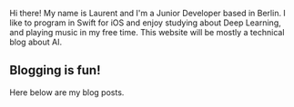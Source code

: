 
Hi there! My name is Laurent and I'm a Junior Developer based in Berlin. I like to program in Swift for iOS and enjoy studying about Deep Learning, and playing music in my free time. This website will be mostly a technical blog about AI.


## Blogging is fun!

Here below are my blog posts.

